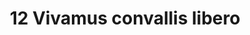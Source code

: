 ---
title: 12 Vivamus convallis libero
image: 16.jpg
thumbnail: 16.jpg
caption: 12 Sed velit lacus, laoreet at venenatis convallis in lorem tincidunt.
---
